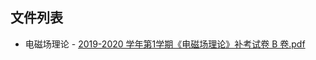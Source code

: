 

## 文件列表

  - 电磁场理论
        - [2019-2020 学年第1学期《电磁场理论》补考试卷 B 卷.pdf](https://github.com/bjut-swift/BJUT-Helper/raw/master/./%E7%94%B5%E7%A3%81%E5%9C%BA%E7%90%86%E8%AE%BA/2019-2020%20%E5%AD%A6%E5%B9%B4%E7%AC%AC1%E5%AD%A6%E6%9C%9F%E3%80%8A%E7%94%B5%E7%A3%81%E5%9C%BA%E7%90%86%E8%AE%BA%E3%80%8B%E8%A1%A5%E8%80%83%E8%AF%95%E5%8D%B7%20B%20%E5%8D%B7.pdf)
